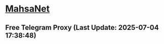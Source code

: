 
# [MahsaNet](https://t.me/mahsa_net)
## Free Telegram Proxy (Last Update: 2025-07-04 17:38:48)

    